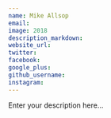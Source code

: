 ```yaml
---
name: Mike Allsop
email:
image: 2018
description_markdown:
website_url:
twitter:
facebook:
google_plus:
github_username:
instagram:
---
```


Enter your description here...
